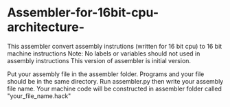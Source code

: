 # Assembler-for-16bit-cpu-architecture-
This assembler convert assembly instrutions (written for 16 bit cpu) to 16 bit machine instructions 
Note: No labels or variables should not used in assembly instructions 
This version of assembler is initial version. 

Put your assembly file in the assembler folder. Programs and your file should be in the same directory. Run assembler.py then write your assembly file name. Your machine code will be constructed in assembler folder called "your_file_name.hack"
